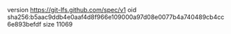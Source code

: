 version https://git-lfs.github.com/spec/v1
oid sha256:b5aac9ddb4e0aaf4d8f966e109000a97d08e0077b4a740489cb4cc6e893befdf
size 11069
